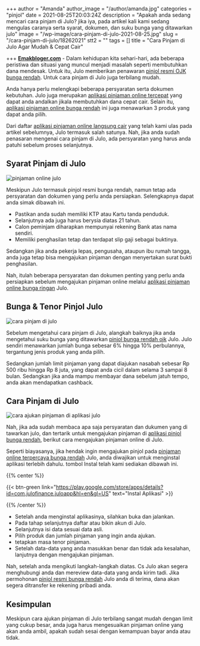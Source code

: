 +++
author = "Amanda"
author_image = "/author/amanda.jpg"
categories = "pinjol"
date = 2021-08-25T20:03:24Z
description = "Apakah anda sedang mencari cara pinjam di Julo? jika iya, pada artikel kali kami sedang mengulas caranya serta syarat, dokumen, dan suku bunga yang ditawarkan julo"
image = "/wp-image/cara-pinjam-di-julo-2021-08-25.jpg"
slug = "/cara-pinjam-di-julo/18262021"
stt2 = ""
tags = []
title = "Cara Pinjam di Julo Agar Mudah & Cepat Cair"

+++
[**Emakbloger.com**](/) - Dalam kehidupan kita sehari-hari, ada beberapa peristiwa dan situasi yang muncul menjadi masalah seperti membutuhkan dana mendesak. Untuk itu, Julo memberikan penawaran [pinjol resmi OJK bunga rendah](https://www.emakbloger.com/pinjol-resmi-ojk-bunga-rendah/08202021/). Untuk cara pinjam di Julo juga terbilang mudah.

Anda hanya perlu melengkapi beberapa persyaratan serta dokumen kebutuhan. Julo juga merupakan [aplikasi pinjaman online tercepat](https://www.emakbloger.com/aplikasi-pinjaman-online-tercepat/08212021/) yang dapat anda andalkan jikala membutuhkan dana cepat cair. Selain itu, [aplikasi pinjaman online bunga rendah](https://www.emakbloger.com/aplikasi-pinjol-bunga-rendah/08172021/) ini juga menawarkan 3 produk yang dapat anda pilih.

Dari daftar [aplikasi pinjaman online langsung cair](https://www.emakbloger.com/aplikasi-pinjaman-online-langsung-cair/08152021/) yang telah kami ulas pada artikel sebelumnya, Julo termasuk salah satunya. Nah, jika anda sudah penasaran mengenai cara pinjam di Julo, ada persyaratan yang harus anda patuhi sebelum proses selanjutnya.

## Syarat Pinjam di Julo

![pinjaman online julo](/wp-image/julo-2021-08-15.jpg "pinjaman online julo")

Meskipun Julo termasuk pinjol resmi bunga rendah, namun tetap ada persyaratan dan dokumen yang perlu anda persiapkan. Selengkapnya dapat anda simak dibawah ini.

* Pastikan anda sudah memiliki KTP atau Kartu tanda penduduk.
* Selanjutnya ada juga harus berysia diatas 21 tahun.
* Calon peminjam diharapkan mempunyai rekening Bank atas nama sendiri.
* Memiliki penghasilan tetap dan terdapat slip gaji sebagai buktinya.

Sedangkan jika anda pekerja lepas, pengusaha, ataupun ibu rumah tangga, anda juga tetap bisa mengajukan pinjaman dengan menyertakan surat bukti penghasilan.

Nah, itulah beberapa persyaratan dan dokumen penting yang perlu anda persiapkan sebelum mengajukan pinjaman online melalui [aplikasi pinjaman online bunga ringan](https://www.emakbloger.com/aplikasi-pinjaman-online-bunga-ringan/08192021/) Julo.

## Bunga & Tenor Pinjol Julo

![cara pinjam di julo](/wp-image/julo-2021-08-14.jpg "cara pinjam di julo")

Sebelum mengetahui cara pinjam di Julo, alangkah baiknya jika anda mengetahui suku bunga yang ditawarkan [pinjol bunga rendah ojk](https://www.emakbloger.com/pinjol-bunga-rendah-ojk/08152021/) Julo. Julo sendiri menawarkan jumlah bunga sebesar 6% hingga 10% perbulannya, tergantung jenis produk yang anda pilih.

Sedangkan jumlah limit pinjaman yang dapat diajukan nasabah sebesar Rp 500 ribu hingga Rp 8 juta, yang dapat anda cicil dalam selama 3 sampai 8 bulan. Sedangkan jika anda mampu membayar dana sebelum jatuh tempo, anda akan mendapatkan cashback.

## Cara Pinjam di Julo

![cara ajukan pinjaman di aplikasi julo](/wp-image/cara-pinjam-di-aplikasi-julo-2021-08-25.jpg "cara ajukan pinjaman di aplikasi julo")

Nah, jika ada sudah membaca apa saja persyaratan dan dukumen yang di tawarkan julo, dan tertarik untuk mengajukan pinjaman di [aplikasi pinjol bunga rendah](https://www.emakbloger.com/aplikasi-pinjol-bunga-rendah/08172021/), berikut cara mengajukan pinjaman online di Julo.

Seperti biayasanya, jika hendak ingin mengajukan pinjol pada [pinjaman online terpercaya bunga rendah](https://www.emakbloger.com/pinjaman-online-terpercaya-bunga-rendah/08162021/) Julo, anda diwajikan untuk menginstal aplikasi terlebih dahulu. tombol Instal telah kami sediakan dibawah ini.

{{% center %}}

{{< btn-green link="https://play.google.com/store/apps/details?id=com.julofinance.juloapp&hl=en&gl=US" text="Instal Aplikasi" >}}

{{% /center %}}

* Setelah anda menginstal aplikasinya, silahkan buka dan jalankan.
* Pada tahap selanjutnya daftar atau bikin akun di Julo.
* Selanjutnya isi data sesuai data asli.
* Pilih produk dan jumlah pinjaman yang ingin anda ajukan.
* tetapkan masa tenor pinjaman.
* Setelah data-data yang anda masukkan benar dan tidak ada kesalahan, lanjutnya dengan mengajukan pinjaman.

Nah, setelah anda mengikuti langkah-langkah diatas. Cs Julo akan segera menghubungi anda dan mereview data-data yang anda kirim tadi. Jika permohonan [pinjol resmi bunga rendah](https://www.emakbloger.com/pinjol-resmi-bunga-rendah/08152021/) Julo anda di terima, dana akan segera ditransfer ke rekening pribadi anda.

## Kesimpulan

Meskipun cara ajukan pinjaman di Julo terbilang sangat mudah dengan limit yang cukup besar, anda juga harus mengesuaikan pinjaman online yang akan anda ambil, apakah sudah sesai dengan kemampuan bayar anda atau tidak.